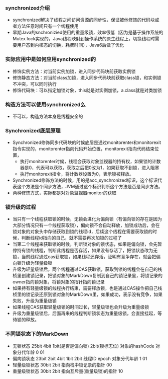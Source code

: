 ### synchronized介绍
- synchronized解决了线程之间访问资源的同步性，保证被他修饰的代码块或者方法任意时间只有一个线程使用
- 早期Java的snchronizied使用的重量级锁，效率很低（因为是基于操作系统的Mutex lock实现的，Java线程映射到操作系统的原生线程上，切换线程时需要用户态到内核态的切换，耗费时间），Java6后做了优化

### 实际应用中是如何应用synchronized的
- 修饰实例方法：对当前实例加锁，进入同步代码块前获取实例锁
- 修饰静态方法：对当前class加锁，进入同步代码块前获取class锁，和实例锁不冲突，可以同时执行
- 修饰代码块：可以指定加锁对象，this就是对实例加锁，a.class就是对类加锁

### 构造方法可以使用synchronized么
- 不可以，构造方法本身是线程安全的

### Synchronized底层原理
- Synchronized修饰同步代码块的时候底层是通过monitorenter和monitorexit指令实现的，monitorenter指向代码开始位置，monitorexit指向代码结束位置，
  - 执行monitorenter时候，线程会获取对象监视器的持有权，如果锁的计数器是0，代表可以获取，获取之后把0改为1，如果获取不到锁，进入阻塞
  - 执行monitorexit指令，将计数器设置为0，表示锁被释放。
- Synchronized修饰方法的时候，用的是acc_synchronized标识，这个标识代表这个方法是个同步方法，JVM通过这个标识判断这个方法是否是同步方法。
- 两种修饰方式，实际都是对对象监视器monitor的获取

### 锁升级的过程
- 当只有一个线程获取锁的时候，无锁会进化为偏向锁（有偏向锁的存在是因为大部分情况只有一个线程获取锁），偏向锁不会自动释放，加锁成功后，会在锁对象的对象头中存储获取到锁的线程id，后续这个线程在需要获取锁的时候，判断线程id指向的自己，就不需要再次加锁的过程了
- 当第二个线程来获取锁的时候，判断锁对象的锁状态，如果是偏向锁，会先暂停持有锁的线程，判断此线程是否存活，如果没有存活了，把锁状态改为无锁，当前线程通过cas获取锁，如果线程还存活，证明有竞争存在，就会把偏向锁升级为轻量级锁
- 升级为轻量级锁后，两个线程通过CAS获取锁，获取到锁的线程会在自己的栈桢里创建锁记录，把锁对象的MarkDown复制到自己的锁记录里，将锁记录的owner指向锁对象，将锁对象的指针指向锁记录
- 如果持有轻量级锁的线程执行结束，需要释放锁，也是通过CAS操作把自己栈桢里的锁记录还原到锁对象的MarkDown里，如果成功，表示没有竞争，如果失败，升级为重量级锁
- 如果线程CAS获取轻量级锁的时间过长，轻量级锁也会升级为重量级锁
- 升级为重量级锁后，后面再来的线程判断锁状态为重量级锁，会直接挂起，等待锁的释放。

### 不同锁状态下的MarkDown
- 无锁状态
25bit 	4bit 	1bit(是否是偏向锁) 	2bit(锁标志位)
对象的hashCode 	对象分代年龄 	0 	01
- 偏向锁状态
23bit 	2bit 	4bit 	1bit 	2bit
线程ID 	epoch 	对象分代年龄 	1 	01
- 轻量级锁状态
30bit 	2bit
指向栈中锁记录的指针 	00
- 重量级锁状态
30bit 	2bit
指向互斥量(重量级锁)的指针 	10
